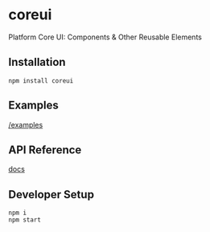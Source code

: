 # coreui

Platform Core UI: Components & Other Reusable Elements

## Installation
`npm install coreui`

## Examples
[/examples](https://gitlab.imshealth.com/platform/coreui/tree/master/examples)

## API Reference
[docs](http://platform-coreui-resources.s3-website-us-west-2.amazonaws.com/docs/)

## Developer Setup
```
npm i
npm start
```